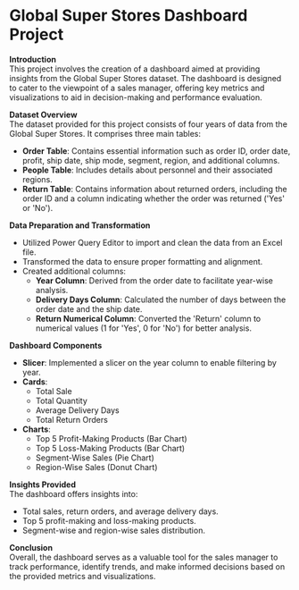 # Global Super Stores Dashboard Project

**Introduction**  
This project involves the creation of a dashboard aimed at providing insights from the Global Super Stores dataset. The dashboard is designed to cater to the viewpoint of a sales manager, offering key metrics and visualizations to aid in decision-making and performance evaluation.

**Dataset Overview**  
The dataset provided for this project consists of four years of data from the Global Super Stores. It comprises three main tables:

- **Order Table**: Contains essential information such as order ID, order date, profit, ship date, ship mode, segment, region, and additional columns.
- **People Table**: Includes details about personnel and their associated regions.
- **Return Table**: Contains information about returned orders, including the order ID and a column indicating whether the order was returned ('Yes' or 'No').

**Data Preparation and Transformation**  
- Utilized Power Query Editor to import and clean the data from an Excel file.
- Transformed the data to ensure proper formatting and alignment.
- Created additional columns:
  - **Year Column**: Derived from the order date to facilitate year-wise analysis.
  - **Delivery Days Column**: Calculated the number of days between the order date and the ship date.
  - **Return Numerical Column**: Converted the 'Return' column to numerical values (1 for 'Yes', 0 for 'No') for better analysis.

**Dashboard Components**  
- **Slicer**: Implemented a slicer on the year column to enable filtering by year.
- **Cards**:
  - Total Sale
  - Total Quantity
  - Average Delivery Days
  - Total Return Orders
- **Charts**:
  - Top 5 Profit-Making Products (Bar Chart)
  - Top 5 Loss-Making Products (Bar Chart)
  - Segment-Wise Sales (Pie Chart)
  - Region-Wise Sales (Donut Chart)

**Insights Provided**  
The dashboard offers insights into:
- Total sales, return orders, and average delivery days.
- Top 5 profit-making and loss-making products.
- Segment-wise and region-wise sales distribution.

**Conclusion**  
Overall, the dashboard serves as a valuable tool for the sales manager to track performance, identify trends, and make informed decisions based on the provided metrics and visualizations.
